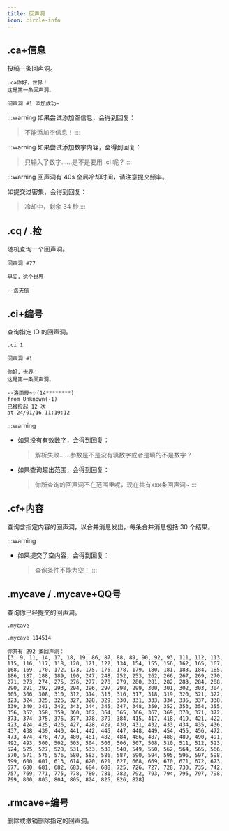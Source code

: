 ```yaml
---
title: 回声洞
icon: circle-info
---
```


## .ca+信息

投稿一条回声洞。

```消息:no-line-numbers
.ca你好，世界！
这是第一条回声洞。
```

```消息:no-line-numbers
回声洞 #1 添加成功~
```

:::warning
如果尝试添加空信息，会得到回复：

>不能添加空信息！
:::

:::warning
如果尝试添加数字内容，会得到回复：

>只输入了数字……是不是要用 .ci 呢？
:::

:::warning
回声洞有 40s 全局冷却时间，请注意提交频率。

如提交过密集，会得到回复：

>冷却中，剩余 34 秒
:::

## .cq / .捡

随机查询一个回声洞。

```消息:no-line-numbers
回声洞 #77

早安，这个世界

--洛天依
```

## .ci+编号

查询指定 ID 的回声洞。

```消息:no-line-numbers
.ci 1
```

```消息:no-line-numbers
回声洞 #1

你好，世界！
这是第一条回声洞。

--洛雨辰~✨(14********)
from Unknown(-1)
已被捡起 12 次
at 24/01/16 11:19:12
```

:::warning
- 如果没有有效数字，会得到回复：

  >解析失败……参数是不是没有填数字或者是填的不是数字？

- 如果查询超出范围，会得到回复：

  >你所查询的回声洞不在范围里呢，现在共有xxx条回声洞~
:::

## .cf+内容

查询含指定内容的回声洞，以合并消息发出，每条合并消息包括 30 个结果。

:::warning
- 如果提交了空内容，会得到回复：

  >查询条件不能为空！
:::

## .mycave / .mycave+QQ号

查询你已经提交的回声洞。

```消息:no-line-numbers
.mycave
```

```消息:no-line-numbers
.mycave 114514
```

```消息:no-line-numbers
你共有 292 条回声洞：
[3, 9, 11, 14, 17, 18, 19, 86, 87, 88, 89, 90, 92, 93, 111, 112, 113, 115, 116, 117, 118, 120, 121, 122, 134, 154, 155, 156, 162, 165, 167, 168, 169, 170, 172, 173, 175, 176, 178, 179, 180, 181, 183, 184, 185, 186, 187, 188, 189, 190, 247, 248, 252, 253, 262, 266, 267, 269, 270, 271, 273, 274, 275, 276, 277, 278, 279, 280, 281, 282, 283, 284, 288, 290, 291, 292, 293, 294, 296, 297, 298, 299, 300, 301, 302, 303, 304, 305, 306, 308, 310, 312, 314, 315, 316, 317, 318, 319, 320, 321, 322, 323, 324, 325, 326, 327, 328, 329, 330, 331, 333, 334, 335, 337, 338, 339, 340, 341, 342, 343, 344, 345, 347, 348, 350, 352, 353, 354, 355, 356, 357, 358, 359, 360, 362, 364, 365, 366, 367, 369, 370, 371, 372, 373, 374, 375, 376, 377, 378, 379, 384, 415, 417, 418, 419, 421, 422, 423, 424, 425, 426, 427, 428, 429, 430, 431, 432, 433, 434, 435, 436, 437, 438, 439, 440, 441, 442, 445, 447, 448, 449, 454, 455, 456, 472, 473, 474, 478, 479, 480, 481, 482, 484, 486, 487, 488, 489, 490, 491, 492, 493, 500, 502, 503, 504, 505, 506, 507, 508, 510, 511, 512, 523, 524, 525, 527, 528, 531, 533, 538, 540, 549, 550, 562, 564, 565, 566, 570, 571, 575, 576, 580, 583, 586, 587, 590, 594, 595, 596, 597, 598, 599, 600, 601, 613, 614, 620, 621, 627, 668, 669, 670, 671, 672, 673, 677, 680, 681, 682, 683, 684, 688, 725, 726, 727, 728, 730, 735, 742, 757, 769, 771, 775, 778, 780, 781, 782, 792, 793, 794, 795, 797, 798, 799, 800, 803, 804, 805, 824, 825, 826, 828]
```

## .rmcave+编号

删除或撤销删除指定的回声洞。
